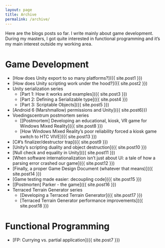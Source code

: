 ```yaml
---
layout: page
title: Archive
permalink: /archive/
---
```


Here are the blogs posts so far. I write mainly about game development. During my masters, I got quite interested in functional programming and it’s my main interest outside my working area.

# Game Development
- [How does Unity export to so many platforms?]({{ site.post1 }})
- [How does Unity scripting work under the hood?]({{ site.post2 }})
- Unity serialization series
	- [Part 1: How it works and examples]({{ site.post3 }})
	- [Part 2: Defining a Serializable type]({{ site.post4 }})
	- [Part 3: Scriptable Objects]({{ site.post5 }})
- [Android 6 (Marshmallow) permissions and Unity]({{ site.post6}})
- Voedingscentrum postmortem series
	- [[Postmortem] Developing an educational, kiosk, VR game for Windows Mixed Reality]({{ site.post8 }})
	- [How Windows Mixed Reality’s poor reliability forced a kiosk game switch to HTC VIVE]({{ site.post13 }})
- [C#’s finalizer/destructor trap]({{ site.post9 }})
- [Unity’s scripting duality and object destruction]({{ site.post10 }})
- [Null check and equality in Unity]({{ site.post11 }})
- [When software internationalization isn’t just about UI: a tale of how a parsing error crashed our game]({{ site.post12 }})
- [Finally, a proper Game Design Document (whatever that means)]({{ site.post14 }})
- [Game testing made easier: decoupling code]({{ site.post15 }})
- [[Postmorten] Parker - the game]({{ site.post16 }})
- Terraced Terrain Generator series
	- [Developing a Terraced Terrain Generator]({{ site.post17 }})
	- [Terraced Terrain Generator performance improvements]({{ site.post18 }})

# Functional Programming
- [FP: Currying vs. partial application]({{ site.post7 }})